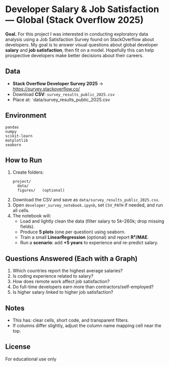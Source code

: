 # Developer Salary & Job Satisfaction — Global (Stack Overflow 2025)

**Goal.** 
For this project I was interested in conducting exploratory data analysis using a Job Satisfaction Survey found on StackOverflow about developers. My goal is to answer visual questions about global developer **salary** and **job satisfaction**, then fit on a model. Hopefully this can help prospective developers make better decisions about their careers.

## Data
- **Stack Overflow Developer Survey 2025** → https://survey.stackoverflow.co/
- Download **CSV**: `survey_results_public_2025.csv`
- Place at: `data/survey_results_public_2025.csv

## Environment
```
pandas
numpy
scikit-learn
matplotlib
seaborn
```

## How to Run
1. Create folders:
   ```
   project/
     data/
     figures/   (optional)
   ```
2. Download the CSV and save as `data/survey_results_public_2025.csv`.
3. Open `developer_survey_notebook.ipynb`, set `CSV_PATH` if needed, and run all cells.
4. The notebook will:
   - Load and lightly clean the data (filter salary to $5k–$260k; drop missing fields).
   - Produce **5 plots** (one per question) using seaborn.
   - Train a small **LinearRegression** (optional) and report **R²/MAE**.
   - Run a **scenario**: add **+5 years** to experience and re-predict salary.

## Questions Answered (Each with a Graph)
1) Which countries report the highest average salaries?  
2) Is coding experience related to salary?  
3) How does remote work affect job satisfaction?  
4) Do full-time developers earn more than contractors/self-employed?  
5) Is higher salary linked to higher job satisfaction?  

## Notes
- This has: clear cells, short code, and transparent filters.
- If columns differ slightly, adjust the column name mapping cell near the top.

## License
For educational use only
